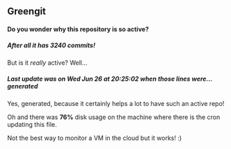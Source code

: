 ## Greengit

#### Do you wonder why this repository is so active?

##### After all it has 3240 commits!

But is it *really* active? Well...

##### Last update was on Wed Jun 26 at 20:25:02 when those lines were... generated

Yes, generated, because it certainly helps a lot to have such an active repo!

Oh and there was **76%** disk usage on the machine
where there is the cron updating this file.

Not the best way to monitor a VM in the cloud but it works! :)
